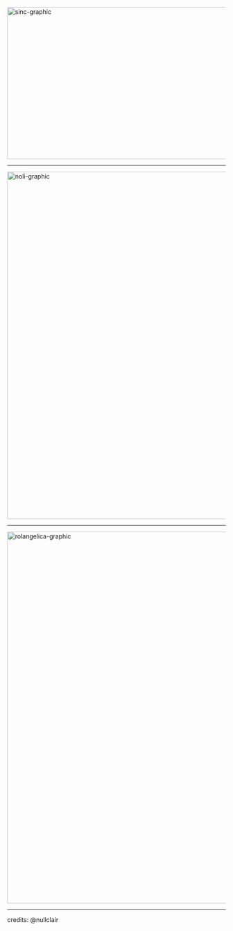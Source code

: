 <img width="1402" height="350" alt="sinc-graphic" src="https://github.com/user-attachments/assets/cd53c6e0-c6f1-4aff-92f8-8efcfd8c10c6" />

---
<img width="1180" height="800" alt="noli-graphic" src="https://github.com/user-attachments/assets/7bc46c33-ad68-40d0-98fd-82e9a8c83bfb" />

---
<img width="1177" height="856" alt="rolangelica-graphic" src="https://github.com/user-attachments/assets/2d16be92-48ca-4880-82bb-941e0dca9a57" />

---
credits: @nullclair
